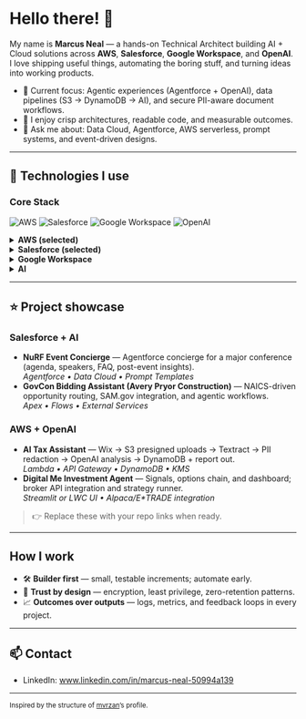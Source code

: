 # Hello there! 👋

My name is **Marcus Neal** — a hands-on Technical Architect building AI + Cloud solutions across **AWS**, **Salesforce**, **Google Workspace**, and **OpenAI**. I love shipping useful things, automating the boring stuff, and turning ideas into working products.

- 🔭 Current focus: Agentic experiences (Agentforce + OpenAI), data pipelines (S3 → DynamoDB → AI), and secure PII-aware document workflows.
- 🧩 I enjoy crisp architectures, readable code, and measurable outcomes.
- 💬 Ask me about: Data Cloud, Agentforce, AWS serverless, prompt systems, and event-driven designs.

---

## 🔧 Technologies I use

### Core Stack
![AWS](https://img.shields.io/badge/AWS-232F3E?logo=amazon-aws&logoColor=white)
![Salesforce](https://img.shields.io/badge/Salesforce-00A1E0?logo=salesforce&logoColor=white)
![Google Workspace](https://img.shields.io/badge/Google%20Workspace-1a73e8?logo=google&logoColor=white)
![OpenAI](https://img.shields.io/badge/OpenAI-412991?logo=openai&logoColor=white)

<details>
<summary><b>AWS (selected)</b></summary>

![Lambda](https://img.shields.io/badge/Lambda-FF9900?logo=awslambda&logoColor=white)
![API Gateway](https://img.shields.io/badge/API%20Gateway-FF4F8B?logo=amazonapigateway&logoColor=white)
![S3](https://img.shields.io/badge/S3-569A31?logo=amazons3&logoColor=white)
![DynamoDB](https://img.shields.io/badge/DynamoDB-4053D6?logo=amazondynamodb&logoColor=white)
![Textract](https://img.shields.io/badge/Textract-232F3E?logo=amazonaws&logoColor=white)
![SNS](https://img.shields.io/badge/SNS-FF4F8B?logo=amazonaws&logoColor=white)
![SQS](https://img.shields.io/badge/SQS-FF4F8B?logo=amazonaws&logoColor=white)
![KMS](https://img.shields.io/badge/KMS-232F3E?logo=amazonaws&logoColor=white)

</details>

<details>
<summary><b>Salesforce (selected)</b></summary>

![Apex](https://img.shields.io/badge/Apex-00A1E0?logo=salesforce&logoColor=white)
![LWC](https://img.shields.io/badge/LWC-00A1E0?logo=salesforce&logoColor=white)
![Flows](https://img.shields.io/badge/Flows-00A1E0?logo=salesforce&logoColor=white)
![Agentforce](https://img.shields.io/badge/Agentforce-111827?logo=salesforce&logoColor=white)
![Data Cloud](https://img.shields.io/badge/Data%20Cloud-111827?logo=salesforce&logoColor=white)

</details>

<details>
<summary><b>Google Workspace</b></summary>

![Docs](https://img.shields.io/badge/Docs-4285F4?logo=googledocs&logoColor=white)
![Sheets](https://img.shields.io/badge/Sheets-34A853?logo=googlesheets&logoColor=white)
![Slides](https://img.shields.io/badge/Slides-FBBC05?logo=googleslides&logoColor=white)
![Apps Script](https://img.shields.io/badge/Apps%20Script-4285F4?logo=google&logoColor=white)

</details>

<details>
<summary><b>AI</b></summary>

![OpenAI](https://img.shields.io/badge/OpenAI-412991?logo=openai&logoColor=white)
![LangChain](https://img.shields.io/badge/LangChain-2C3E50?logo=chainlink&logoColor=white)
![Prompt Engineering](https://img.shields.io/badge/Prompt%20Engineering-000000)
</details>

---

## ⭐ Project showcase

### Salesforce + AI
- **NuRF Event Concierge** — Agentforce concierge for a major conference (agenda, speakers, FAQ, post-event insights).  
  _Agentforce • Data Cloud • Prompt Templates_
- **GovCon Bidding Assistant (Avery Pryor Construction)** — NAICS-driven opportunity routing, SAM.gov integration, and agentic workflows.  
  _Apex • Flows • External Services_

### AWS + OpenAI
- **AI Tax Assistant** — Wix → S3 presigned uploads → Textract → PII redaction → OpenAI analysis → DynamoDB + report out.  
  _Lambda • API Gateway • DynamoDB • KMS_
- **Digital Me Investment Agent** — Signals, options chain, and dashboard; broker API integration and strategy runner.  
  _Streamlit or LWC UI • Alpaca/E*TRADE integration_

> 👉 Replace these with your repo links when ready.

---

## How I work
- 🛠️ **Builder first** — small, testable increments; automate early.  
- 🔐 **Trust by design** — encryption, least privilege, zero-retention patterns.  
- 📈 **Outcomes over outputs** — logs, metrics, and feedback loops in every project.

---

## 📫 Contact
- LinkedIn: www.linkedin.com/in/marcus-neal-50994a139


---

<sub>Inspired by the structure of <a href="https://github.com/mvrzan">mvrzan</a>’s profile.</sub>
